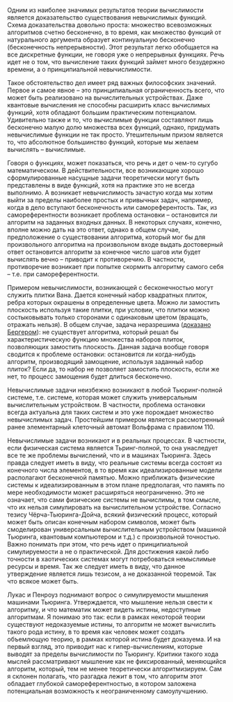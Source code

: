 
Одним из наиболее значимых результатов теории вычислимости является доказательство существования невычислимых функций. Схема доказательства довольно проста: множество всевозможных алгоритмов счетно бесконечно, в то время, как множество функций от натурального аргумента образует континуальную бесконечно (бесконечность непрерывности). Этот результат легко обобщается на все дискретные функции, не говоря уже о непрерывных функциях. Речь идет не о том, что вычисление таких функций займет много безудержно времени, а о принципиальной невычислимости.

Такое обстоятельство дел имеет ряд важных философских значений. Первое и самое явное – это принципиальная ограниченность всего, что может быть реализовано на вычислительных устройствах. Даже квантовые вычисления не способны расширить класс вычислимых функций, хотя обладают большим практическим потенциалом. Удивительно также и то, что вычислимые функции составляют лишь бесконечно малую долю множества всех функций, однако, придумать невычислимые функции не так просто. Утешительным призом является то, что абсолютное большинство функций, которые мы желаем вычислять – вычислимые. 

Говоря о функциях, может показаться, что речь и дет о чем-то сугубо математическом. В действительности, все возникающие хорошо сформулированные насущные задачи теоретически могут быть представлены в виде функций, хотя на практике это не всегда выполнимо. А возникает невычислимость зачастую когда мы хотим выйти за пределы наиболее простых и привычных задач, например, когда в дело вступают бесконечность или самореферентость. Так, из самореферентности возникает проблема остановки – остановится ли алгоритм на заданных входных данных. В некоторых случаях, конечно, вполне можно дать на это ответ, однако в общем случае, предположение о существовании алгоритма, который мог бы для произвольного алгоритма на произвольном входе выдать достоверный ответ остановится алгоритм за конечное число шагов или будет вычислять вечно – приводит к противоречию. В частности, противоречие возникает при попытке скормить алгоритму самого себя – т.е. при самореферентности. 

Примером невычислимости, возникающей с бесконечностью могут служить плитки Вана. Дается конечный набор квадратных плиток, ребра которых окрашены в определенные цвета. Можно ли замостить плоскость используя такие плитки, при условии, что плитки можно состыковывать только сторонами с одинаковым цветом (вращать, отражать нельзя). В общем случае, задача неразрешима ([доказано Бергером](https://www.lacl.fr/pvanier/rech/cirm.pdf)): не существует алгоритма, который решал бы характеристическую функцию множества наборов плиток, позволяющих замостить плоскость. Данная задача вообще говоря сводится к проблеме остановки: остановится ли когда-нибудь алгоритм, производящий замощение, используя заданный набор плиток? Если да, то набор не позволяет замостить плоскость, если же нет, то процесс замощения будет длиться бесконечно.

Невычислимые задачи неизбежно возникают в любой Тьюринг-полной системе, т.е. системе, которая может служить универсальным вычислительным устройством. В частности, проблема остановки всегда актуальна для таких систем и это уже порождает множество невычислимых задач. Простейшим примером является рассмотренный ранее элементарный клеточный автомат Вольфрама с правилом 110. 

Невычислимые задачи возникают и в реальных процессах. В частности, если физическая система является Тьринг-полной, то она унаследует все те же проблемы вычислений, что и в машинах Тьюринга. Здесь правда следует иметь в виду, что реальные системы всегда состоят из конечного числа элементов, в то время как идеализированные модели располагают бесконечной памятью. Можно приближать физические системы к идеализированным в этом плане предполагая, что память по мере необходимости может расширяться неограниченно. Это не означает, что сами физические системы не вычислимы, в том смысле, что их нельзя симулировать на вычислительном устройстве. Согласно тезису Чёрча-Тьюринга-Дойча, всякий физический процесс, который может быть описан конечным набором символов, может быть смоделирован универсальным вычислительным устройством (машиной Тьюринга, квантовым компьютером и т.д.) с произвольной точностью. Важно понимать при этом, что речь идет о принципиальной симулируемости а не о практической. Для достижения какой либо точности в хаотических системах могут потребоваться немыслимые ресурсы и время. Так же следует иметь в виду, что данное утверждение является лишь тезисом, а не доказанной теоремой. Так что всякое может быть.

Лукас и Пенроуз поднимают вопрос о симулируемости мышления машинами Тьюринга. Утверждается, что мышление нельзя свести к алгоритму, и что математик может видеть истины, недоступные алгоритмам. Я понимаю это так: если в рамках некоторой теории существуют недоказуемые истины, то алгоритм не может вычислить такого рода истину, в то время как человек может создать объемлющую теорию, в рамках которой истина будет доказуема. И на первый взгляд, это приводит нас к гипер-вычислениям, которые выводят за пределы вычислимости по Тьюрингу. Критики такого хода мыслей рассматривают мышление как не фиксированный, меняющийся алгоритм, который, тем не менее теоретически алгоритмизируем. Сам я склонен полагать, что разгадка лежит в том, что алгоритм этот обладает глубокой самореферентностью, в котором заложена потенциальная возможность к неограниченному самоулучшению.



